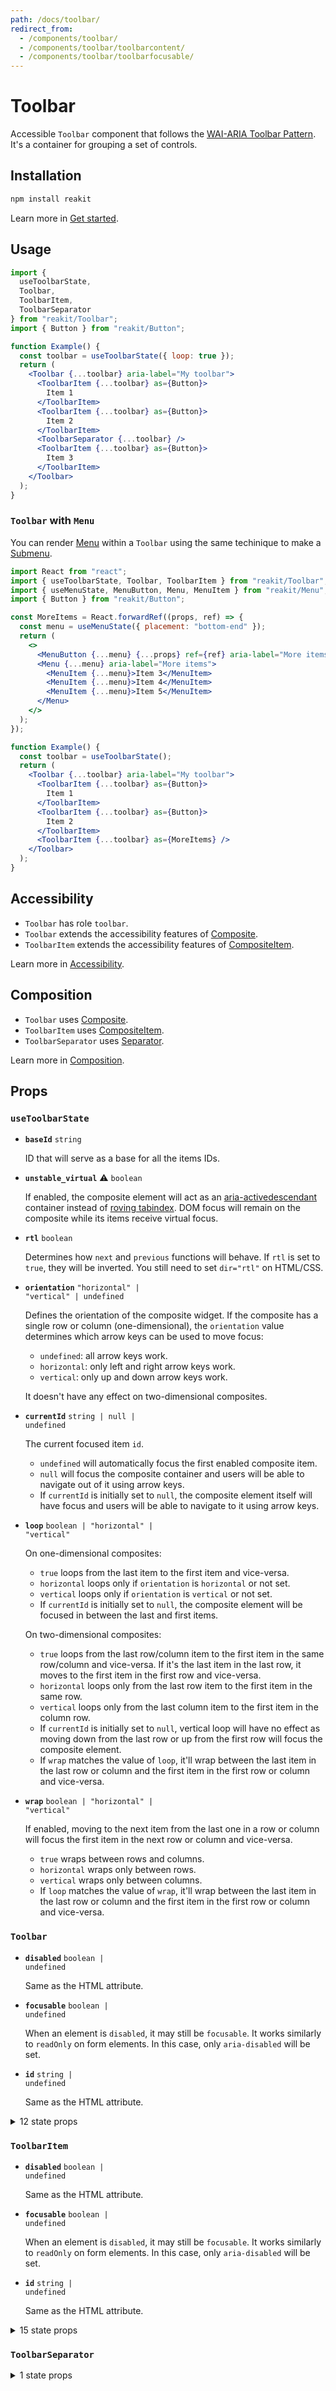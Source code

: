 ```yaml
---
path: /docs/toolbar/
redirect_from:
  - /components/toolbar/
  - /components/toolbar/toolbarcontent/
  - /components/toolbar/toolbarfocusable/
---
```


# Toolbar

Accessible `Toolbar` component that follows the [WAI-ARIA Toolbar Pattern](https://www.w3.org/TR/wai-aria-practices/#toolbar). It's a container for grouping a set of controls.

<carbon-ad></carbon-ad>

## Installation

```sh
npm install reakit
```

Learn more in [Get started](/docs/get-started/).

## Usage

```jsx
import {
  useToolbarState,
  Toolbar,
  ToolbarItem,
  ToolbarSeparator
} from "reakit/Toolbar";
import { Button } from "reakit/Button";

function Example() {
  const toolbar = useToolbarState({ loop: true });
  return (
    <Toolbar {...toolbar} aria-label="My toolbar">
      <ToolbarItem {...toolbar} as={Button}>
        Item 1
      </ToolbarItem>
      <ToolbarItem {...toolbar} as={Button}>
        Item 2
      </ToolbarItem>
      <ToolbarSeparator {...toolbar} />
      <ToolbarItem {...toolbar} as={Button}>
        Item 3
      </ToolbarItem>
    </Toolbar>
  );
}
```

### `Toolbar` with `Menu`

You can render [Menu](/docs/menu/) within a `Toolbar` using the same techinique to make a [Submenu](/docs/menu/#submenu).

```jsx
import React from "react";
import { useToolbarState, Toolbar, ToolbarItem } from "reakit/Toolbar";
import { useMenuState, MenuButton, Menu, MenuItem } from "reakit/Menu";
import { Button } from "reakit/Button";

const MoreItems = React.forwardRef((props, ref) => {
  const menu = useMenuState({ placement: "bottom-end" });
  return (
    <>
      <MenuButton {...menu} {...props} ref={ref} aria-label="More items" />
      <Menu {...menu} aria-label="More items">
        <MenuItem {...menu}>Item 3</MenuItem>
        <MenuItem {...menu}>Item 4</MenuItem>
        <MenuItem {...menu}>Item 5</MenuItem>
      </Menu>
    </>
  );
});

function Example() {
  const toolbar = useToolbarState();
  return (
    <Toolbar {...toolbar} aria-label="My toolbar">
      <ToolbarItem {...toolbar} as={Button}>
        Item 1
      </ToolbarItem>
      <ToolbarItem {...toolbar} as={Button}>
        Item 2
      </ToolbarItem>
      <ToolbarItem {...toolbar} as={MoreItems} />
    </Toolbar>
  );
}
```

## Accessibility

- `Toolbar` has role `toolbar`.
- `Toolbar` extends the accessibility features of [Composite](/docs/composite/#accessibility).
- `ToolbarItem` extends the accessibility features of [CompositeItem](/docs/composite/#accessibility).

Learn more in [Accessibility](/docs/accessibility/).

## Composition

- `Toolbar` uses [Composite](/docs/composite/).
- `ToolbarItem` uses [CompositeItem](/docs/composite/).
- `ToolbarSeparator` uses [Separator](/docs/separator/).

Learn more in [Composition](/docs/composition/#props-hooks).

## Props

<!-- Automatically generated -->

### `useToolbarState`

- **`baseId`**
  <code>string</code>

  ID that will serve as a base for all the items IDs.

- **`unstable_virtual`** <span title="Experimental">⚠️</span>
  <code>boolean</code>

  If enabled, the composite element will act as an
[aria-activedescendant](https://www.w3.org/TR/wai-aria-practices-1.1/#kbd_focus_activedescendant)
container instead of
[roving tabindex](https://www.w3.org/TR/wai-aria-practices/#kbd_roving_tabindex).
DOM focus will remain on the composite while its items receive virtual focus.

- **`rtl`**
  <code>boolean</code>

  Determines how `next` and `previous` functions will behave. If `rtl` is
set to `true`, they will be inverted. You still need to set `dir="rtl"` on
HTML/CSS.

- **`orientation`**
  <code>&#34;horizontal&#34; | &#34;vertical&#34; | undefined</code>

  Defines the orientation of the composite widget. If the composite has a
single row or column (one-dimensional), the `orientation` value determines
which arrow keys can be used to move focus:
  - `undefined`: all arrow keys work.
  - `horizontal`: only left and right arrow keys work.
  - `vertical`: only up and down arrow keys work.

  It doesn't have any effect on two-dimensional composites.

- **`currentId`**
  <code>string | null | undefined</code>

  The current focused item `id`.
  - `undefined` will automatically focus the first enabled composite item.
  - `null` will focus the composite container and users will be able to
navigate out of it using arrow keys.
  - If `currentId` is initially set to `null`, the composite element
itself will have focus and users will be able to navigate to it using
arrow keys.

- **`loop`**
  <code>boolean | &#34;horizontal&#34; | &#34;vertical&#34;</code>

  On one-dimensional composites:
  - `true` loops from the last item to the first item and vice-versa.
  - `horizontal` loops only if `orientation` is `horizontal` or not set.
  - `vertical` loops only if `orientation` is `vertical` or not set.
  - If `currentId` is initially set to `null`, the composite element will
be focused in between the last and first items.

  On two-dimensional composites:
  - `true` loops from the last row/column item to the first item in the
same row/column and vice-versa. If it's the last item in the last row, it
moves to the first item in the first row and vice-versa.
  - `horizontal` loops only from the last row item to the first item in
the same row.
  - `vertical` loops only from the last column item to the first item in
the column row.
  - If `currentId` is initially set to `null`, vertical loop will have no
effect as moving down from the last row or up from the first row will
focus the composite element.
  - If `wrap` matches the value of `loop`, it'll wrap between the last
item in the last row or column and the first item in the first row or
column and vice-versa.

- **`wrap`**
  <code>boolean | &#34;horizontal&#34; | &#34;vertical&#34;</code>

  If enabled, moving to the next item from the last one in a row or column
will focus the first item in the next row or column and vice-versa.
  - `true` wraps between rows and columns.
  - `horizontal` wraps only between rows.
  - `vertical` wraps only between columns.
  - If `loop` matches the value of `wrap`, it'll wrap between the last
item in the last row or column and the first item in the first row or
column and vice-versa.

### `Toolbar`

- **`disabled`**
  <code>boolean | undefined</code>

  Same as the HTML attribute.

- **`focusable`**
  <code>boolean | undefined</code>

  When an element is `disabled`, it may still be `focusable`. It works
similarly to `readOnly` on form elements. In this case, only
`aria-disabled` will be set.

- **`id`**
  <code>string | undefined</code>

  Same as the HTML attribute.

<details><summary>12 state props</summary>

> These props are returned by the state hook. You can spread them into this component (`{...state}`) or pass them separately. You can also provide these props from your own state logic.

- **`baseId`**
  <code>string</code>

  ID that will serve as a base for all the items IDs.

- **`unstable_virtual`** <span title="Experimental">⚠️</span>
  <code>boolean</code>

  If enabled, the composite element will act as an
[aria-activedescendant](https://www.w3.org/TR/wai-aria-practices-1.1/#kbd_focus_activedescendant)
container instead of
[roving tabindex](https://www.w3.org/TR/wai-aria-practices/#kbd_roving_tabindex).
DOM focus will remain on the composite while its items receive virtual focus.

- **`orientation`**
  <code>&#34;horizontal&#34; | &#34;vertical&#34; | undefined</code>

  Defines the orientation of the composite widget. If the composite has a
single row or column (one-dimensional), the `orientation` value determines
which arrow keys can be used to move focus:
  - `undefined`: all arrow keys work.
  - `horizontal`: only left and right arrow keys work.
  - `vertical`: only up and down arrow keys work.

  It doesn't have any effect on two-dimensional composites.

- **`currentId`**
  <code>string | null | undefined</code>

  The current focused item `id`.
  - `undefined` will automatically focus the first enabled composite item.
  - `null` will focus the composite container and users will be able to
navigate out of it using arrow keys.
  - If `currentId` is initially set to `null`, the composite element
itself will have focus and users will be able to navigate to it using
arrow keys.

- **`wrap`**
  <code>boolean | &#34;horizontal&#34; | &#34;vertical&#34;</code>

  If enabled, moving to the next item from the last one in a row or column
will focus the first item in the next row or column and vice-versa.
  - `true` wraps between rows and columns.
  - `horizontal` wraps only between rows.
  - `vertical` wraps only between columns.
  - If `loop` matches the value of `wrap`, it'll wrap between the last
item in the last row or column and the first item in the first row or
column and vice-versa.

- **`unstable_moves`** <span title="Experimental">⚠️</span>
  <code>number</code>

  Stores the number of moves that have been performed by calling `move`,
`next`, `previous`, `up`, `down`, `first` or `last`.

- **`groups`**
  <code>Group[]</code>

  Lists all the composite groups with their `id` and DOM `ref`. This state
is automatically updated when `registerGroup` and `unregisterGroup` are
called.

- **`items`**
  <code>Item[]</code>

  Lists all the composite items with their `id`, DOM `ref`, `disabled` state
and `groupId` if any. This state is automatically updated when
`registerItem` and `unregisterItem` are called.

- **`setCurrentId`**
  <code title="(value: SetStateAction&#60;string | null | undefined&#62;) =&#62; void">(value: SetStateAction&#60;string | null | undefine...</code>

  Sets `currentId`.

- **`first`**
  <code>() =&#62; void</code>

  Moves focus to the first item.

- **`last`**
  <code>() =&#62; void</code>

  Moves focus to the last item.

- **`move`**
  <code>(id: string | null) =&#62; void</code>

  Moves focus to a given item ID.

</details>

### `ToolbarItem`

- **`disabled`**
  <code>boolean | undefined</code>

  Same as the HTML attribute.

- **`focusable`**
  <code>boolean | undefined</code>

  When an element is `disabled`, it may still be `focusable`. It works
similarly to `readOnly` on form elements. In this case, only
`aria-disabled` will be set.

- **`id`**
  <code>string | undefined</code>

  Same as the HTML attribute.

<details><summary>15 state props</summary>

> These props are returned by the state hook. You can spread them into this component (`{...state}`) or pass them separately. You can also provide these props from your own state logic.

- **`baseId`**
  <code>string</code>

  ID that will serve as a base for all the items IDs.

- **`unstable_virtual`** <span title="Experimental">⚠️</span>
  <code>boolean</code>

  If enabled, the composite element will act as an
[aria-activedescendant](https://www.w3.org/TR/wai-aria-practices-1.1/#kbd_focus_activedescendant)
container instead of
[roving tabindex](https://www.w3.org/TR/wai-aria-practices/#kbd_roving_tabindex).
DOM focus will remain on the composite while its items receive virtual focus.

- **`orientation`**
  <code>&#34;horizontal&#34; | &#34;vertical&#34; | undefined</code>

  Defines the orientation of the composite widget. If the composite has a
single row or column (one-dimensional), the `orientation` value determines
which arrow keys can be used to move focus:
  - `undefined`: all arrow keys work.
  - `horizontal`: only left and right arrow keys work.
  - `vertical`: only up and down arrow keys work.

  It doesn't have any effect on two-dimensional composites.

- **`unstable_moves`** <span title="Experimental">⚠️</span>
  <code>number</code>

  Stores the number of moves that have been performed by calling `move`,
`next`, `previous`, `up`, `down`, `first` or `last`.

- **`currentId`**
  <code>string | null | undefined</code>

  The current focused item `id`.
  - `undefined` will automatically focus the first enabled composite item.
  - `null` will focus the composite container and users will be able to
navigate out of it using arrow keys.
  - If `currentId` is initially set to `null`, the composite element
itself will have focus and users will be able to navigate to it using
arrow keys.

- **`items`**
  <code>Item[]</code>

  Lists all the composite items with their `id`, DOM `ref`, `disabled` state
and `groupId` if any. This state is automatically updated when
`registerItem` and `unregisterItem` are called.

- **`setCurrentId`**
  <code title="(value: SetStateAction&#60;string | null | undefined&#62;) =&#62; void">(value: SetStateAction&#60;string | null | undefine...</code>

  Sets `currentId`.

- **`first`**
  <code>() =&#62; void</code>

  Moves focus to the first item.

- **`last`**
  <code>() =&#62; void</code>

  Moves focus to the last item.

- **`registerItem`**
  <code>(item: Item) =&#62; void</code>

  Registers a composite item.

- **`unregisterItem`**
  <code>(id: string) =&#62; void</code>

  Unregisters a composite item.

- **`next`**
  <code>(unstable_allTheWay?: boolean | undefined) =&#62; void</code>

  Moves focus to the next item.

- **`previous`**
  <code>(unstable_allTheWay?: boolean | undefined) =&#62; void</code>

  Moves focus to the previous item.

- **`up`**
  <code>(unstable_allTheWay?: boolean | undefined) =&#62; void</code>

  Moves focus to the item above.

- **`down`**
  <code>(unstable_allTheWay?: boolean | undefined) =&#62; void</code>

  Moves focus to the item below.

</details>

### `ToolbarSeparator`

<details><summary>1 state props</summary>

> These props are returned by the state hook. You can spread them into this component (`{...state}`) or pass them separately. You can also provide these props from your own state logic.

- **`orientation`**
  <code>&#34;horizontal&#34; | &#34;vertical&#34; | undefined</code>

  Separator's orientation.

</details>
